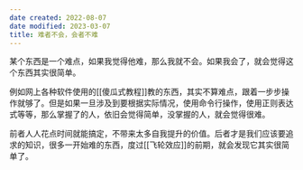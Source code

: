 ```yaml
---
date created: 2022-08-07
date modified: 2023-03-07
title: 难者不会，会者不难
---
```


某个东西是一个难点，如果我觉得他难，那么我就不会。如果我会了，就会觉得这个东西其实很简单。

例如网上各种软件使用的[[傻瓜式教程]]教的东西，其实不算难点，跟着一步步操作就够了。但是如果一旦涉及到要根据实际情况，使用命令行操作，使用正则表达式等等，那么掌握了的人，依旧会觉得简单，没掌握的人，就会觉得很难。

前者人人花点时间就能搞定，不带来太多自我提升的价值。后者才是我们应该要追求的知识，很多一开始难的东西，度过[[飞轮效应]]的前期，就会发现它其实很简单了。
